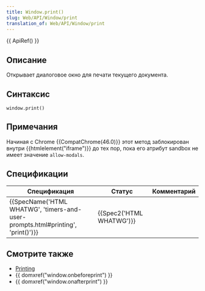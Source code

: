```yaml
---
title: Window.print()
slug: Web/API/Window/print
translation_of: Web/API/Window/print
---
```

{{ ApiRef() }}

## Описание

Открывает диалоговое окно для печати текущего документа.

## Синтаксис

```
window.print()
```

## Примечания

Начиная с Chrome {{CompatChrome(46.0)}} этот метод заблокирован внутри {{htmlelement("iframe")}} до тех пор, пока его атрибут sandbox не имеет значение `allow-modals`.

## Спецификации

| Спецификация                                                                                             | Статус                           | Комментарий |
| -------------------------------------------------------------------------------------------------------- | -------------------------------- | ----------- |
| {{SpecName('HTML WHATWG', 'timers-and-user-prompts.html#printing', 'print()')}} | {{Spec2('HTML WHATWG')}} |             |

## Смотрите также

- [Printing](/en/Printing "en/Printing")
- {{ domxref("window.onbeforeprint") }}
- {{ domxref("window.onafterprint") }}
